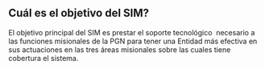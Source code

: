 ## Cuál es el objetivo del SIM?

 El objetivo principal del SIM es prestar el soporte tecnológico  necesario a las funciones misionales de la PGN para tener una Entidad más efectiva en sus actuaciones en las tres áreas misionales sobre las cuales tiene cobertura el sistema.  

